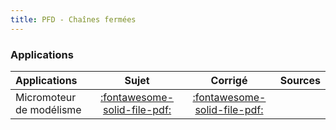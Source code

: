 ```yaml
---
title: PFD - Chaînes fermées 
---
```


### Applications 
 
| Applications | Sujet | Corrigé | Sources  | 
| :-------------- | :---: | :-----: | :------: | 
| Micromoteur de modélisme | [:fontawesome-solid-file-pdf:](http://xpessoles-cpge.fr/pdf/Cy_04_03_PFD_CF_App_01_Micromoteur_Sujet.pdf) | [:fontawesome-solid-file-pdf:](http://xpessoles-cpge.fr/pdf/Cy_04_03_PFD_CF_App_01_Micromoteur_Corrige.pdf) | 




